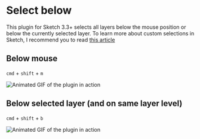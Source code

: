 # Select below

This plugin for Sketch 3.3+ selects all layers below the mouse position or below the currently selected layer.
To learn more about custom selections in Sketch, I recommend you to read [this article](https://medium.com/@getflourish/custom-selections-in-sketch-a01f3e09e98d)

## Below mouse
`cmd` + `shift` + `m`

![Animated GIF of the plugin in action](http://f.cl.ly/items/0U1a371u0B1p3c0c061h/belowmouse.gif "Demo")

## Below selected layer (and on same layer level)
`cmd` + `shift` + `b`

![Animated GIF of the plugin in action](http://f.cl.ly/items/2U0S2i0j1e3E133x1N19/below.gif "Demo")
